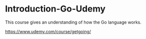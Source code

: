 Introduction-Go-Udemy
=====================

This course gives an understanding of how the Go language works.

https://www.udemy.com/course/getgoing/